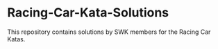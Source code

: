 # Racing-Car-Kata-Solutions

This repository contains solutions by SWK members for the Racing Car Katas.